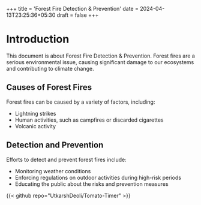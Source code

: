 +++
title = 'Forest Fire Detection & Prevention'
date = 2024-04-13T23:25:36+05:30
draft = false
+++

# Introduction

This document is about Forest Fire Detection & Prevention. Forest fires are a serious environmental issue, causing significant damage to our ecosystems and contributing to climate change.

## Causes of Forest Fires

Forest fires can be caused by a variety of factors, including:

- Lightning strikes
- Human activities, such as campfires or discarded cigarettes
- Volcanic activity

## Detection and Prevention

Efforts to detect and prevent forest fires include:

- Monitoring weather conditions
- Enforcing regulations on outdoor activities during high-risk periods
- Educating the public about the risks and prevention measures

{{< github repo="UtkarshDeoli/Tomato-Timer" >}}